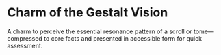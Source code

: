 # Charm of the Gestalt Vision

A charm to perceive the essential resonance pattern of a scroll or tome—compressed to core facts and presented in accessible form for quick assessment.

